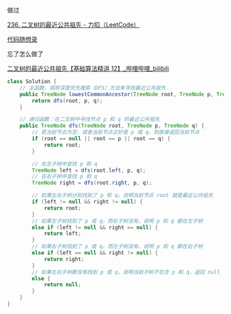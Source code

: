 

做过



[236. 二叉树的最近公共祖先 - 力扣（LeetCode）](https://leetcode.cn/problems/lowest-common-ancestor-of-a-binary-tree/description/?envType=study-plan-v2&envId=top-100-liked)



[代码随想录](https://www.programmercarl.com/0236.二叉树的最近公共祖先.html#算法公开课)



忘了怎么做了



[二叉树的最近公共祖先【基础算法精讲 12】_哔哩哔哩_bilibili](https://www.bilibili.com/video/BV1W44y1Z7AR/?vd_source=96c1635797a0d7626fb60e973a29da38)





```java
class Solution {
    // 主函数，调用深度优先搜索（DFS）方法来寻找最近公共祖先
    public TreeNode lowestCommonAncestor(TreeNode root, TreeNode p, TreeNode q) {
        return dfs(root, p, q);
    }

    // 递归函数：在二叉树中寻找节点 p 和 q 的最近公共祖先
    public TreeNode dfs(TreeNode root, TreeNode p, TreeNode q) {
        // 若当前节点为空，或者当前节点正好是 p 或 q，则直接返回当前节点
        if (root == null || root == p || root == q) {
            return root;
        }

        // 在左子树中查找 p 和 q
        TreeNode left = dfs(root.left, p, q);
        // 在右子树中查找 p 和 q
        TreeNode right = dfs(root.right, p, q);

        // 如果左右子树分别找到了 p 和 q，说明当前节点 root 就是最近公共祖先
        if (left != null && right != null) {
            return root;
        }
        // 如果左子树找到了 p 或 q，而右子树没有，说明 p 和 q 都在左子树
        else if (left != null && right == null) {
            return left;
        }
        // 如果右子树找到了 p 或 q，而左子树没有，说明 p 和 q 都在右子树
        else if (left == null && right != null) {
            return right;
        }
        // 如果左右子树都没有找到 p 或 q，说明当前子树不包含 p 和 q，返回 null
        else {
            return null;
        }
    }
}

```

